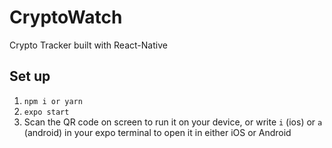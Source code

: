 # CryptoWatch
Crypto Tracker built with React-Native

## Set up
1. `npm i or yarn`
2. `expo start`
3. Scan the QR code on screen to run it on your device, or write `i` (ios) or `a` (android) in your expo terminal to open it in either iOS or Android